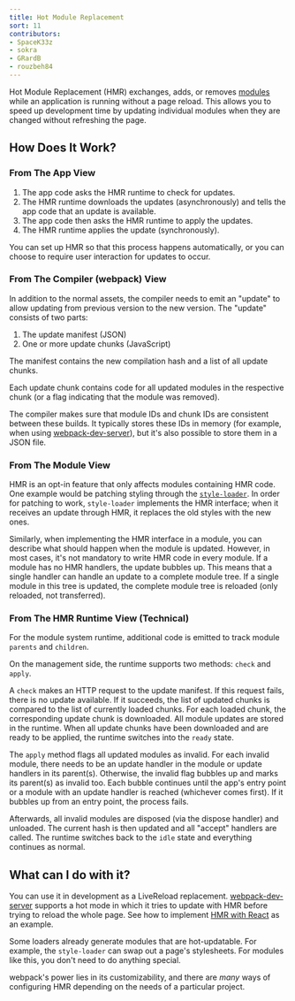 ```yaml
---
title: Hot Module Replacement
sort: 11
contributors:
- SpaceK33z
- sokra
- GRardB
- rouzbeh84
---
```


Hot Module Replacement (HMR) exchanges, adds, or removes
[modules](/concepts/modules/) while an application is running without a
page reload. This allows you to speed up development time by updating
individual modules when they are changed without refreshing the page.

## How Does It Work?

### From The App View

1. The app code asks the HMR runtime to check for updates.
2. The HMR runtime downloads the updates (asynchronously) and tells the app
code that an update is available.
3. The app code then asks the HMR runtime to apply the updates.
4. The HMR runtime applies the update (synchronously).

You can set up HMR so that this process happens automatically, or you can
choose to require user interaction for updates to occur.

### From The Compiler (webpack) View

In addition to the normal assets, the compiler needs to emit an "update"
to allow updating from previous version to the new version. The "update"
consists of two parts:

1. The update manifest (JSON)
2. One or more update chunks (JavaScript)

The manifest contains the new compilation hash and a list of all update chunks.

Each update chunk contains code for all updated modules in the respective chunk
(or a flag indicating that the module was removed).

The compiler makes sure that module IDs and chunk IDs are consistent
between these builds. It typically stores these IDs in memory (for example, when
using [webpack-dev-server](/configuration/dev-server/)), but it's also possible to
store them in a JSON file.

### From The Module View

HMR is an opt-in feature that only affects modules containing HMR code. One example
would be patching styling through the [`style-loader`](https://github.com/webpack/style-loader).
In order for patching to work, `style-loader` implements the HMR interface; when it
receives an update through HMR, it replaces the old styles with the new ones.

Similarly, when implementing the HMR interface in a module, you can describe what should
happen when the module is updated. However, in most cases, it's not mandatory to write
HMR code in every module. If a module has no HMR handlers, the update bubbles up. This
means that a single handler can handle an update to a complete module tree. If a single
module in this tree is updated, the complete module tree is reloaded (only reloaded,
not transferred).

### From The HMR Runtime View (Technical)

For the module system runtime, additional code is emitted to track module `parents` and `children`.

On the management side, the runtime supports two methods: `check` and `apply`.

A `check` makes an HTTP request to the update manifest. If this request fails,
there is no update available. If it succeeds, the list of updated chunks is compared
to the list of currently loaded chunks. For each loaded chunk, the corresponding
update chunk is downloaded. All module updates are stored in the runtime.
When all update chunks have been downloaded and are ready to be applied, the runtime
switches into the `ready` state.

The `apply` method flags all updated modules as invalid. For each invalid module,
there needs to be an update handler in the module or update handlers in its parent(s).
Otherwise, the invalid flag bubbles up and marks its parent(s) as invalid too. Each bubble
continues until the app's entry point or a module with an update handler is reached
(whichever comes first). If it bubbles up from an entry point, the process fails.

Afterwards, all invalid modules are disposed (via the dispose handler) and unloaded.
The current hash is then updated and all "accept" handlers are called. The runtime
switches back to the `idle` state and everything continues as normal.

## What can I do with it?

You can use it in development as a LiveReload replacement.
[webpack-dev-server](/configuration/dev-server/) supports a
hot mode in which it tries to update with HMR before trying to reload the whole page. See how
to implement [HMR with React](/guides/hmr-react) as an example.


Some loaders already generate modules that are hot-updatable. For example, the `style-loader`
can swap out a page's stylesheets. For modules like this, you don't need to do anything special.

webpack's power lies in its customizability, and there are *many* ways of configuring HMR
depending on the needs of a particular project.
